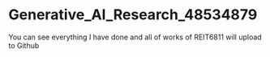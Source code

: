 # Generative_AI_Research_48534879
You can see everything I have done and all of works of REIT6811 will upload to Github
